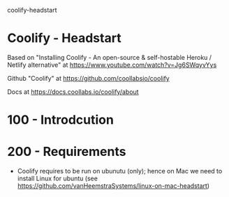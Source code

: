 coolify-headstart
# Coolify - Headstart

Based on "Installing Coolify - An open-source & self-hostable Heroku / Netlify alternative" at https://www.youtube.com/watch?v=Jg6SWqyvYys

Github "Coolify" at https://github.com/coollabsio/coolify

Docs at https://docs.coollabs.io/coolify/about

# 100 - Introdcution

# 200 - Requirements

- Coolify requires to be run on ubunutu (only); hence on Mac we need to install Linux for ubuntu (see https://github.com/vanHeemstraSystems/linux-on-mac-headstart)
